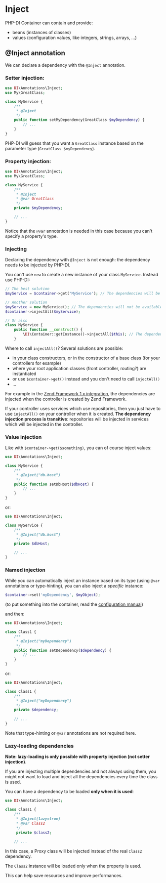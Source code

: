 # Inject


PHP-DI Container can contain and provide:

- beans (instances of classes)
- values (configuration values, like integers, strings, arrays, ...)


## @Inject annotation

We can declare a dependency with the `@Inject` annotation.

### Setter injection:

```php
use DI\Annotations\Inject;
use My\GreatClass;

class MyService {
    /**
     * @Inject
     */
    public function setMyDependency(GreatClass $myDependency) {
    	// ...
    }
}
```

PHP-DI will guess that you want a `GreatClass` instance based on the parameter type (`GreatClass $myDependency`).

### Property injection:

```php
use DI\Annotations\Inject;
use My\GreatClass;

class MyService {
    /**
     * @Inject
     * @var GreatClass
     */
    private $myDependency;

    // ...
}
```

Notice that the `@var` annotation is needed in this case because you can't specify a property's type.

### Injecting

Declaring the dependency with `@Inject` is not enough: the dependency needs to be injected by PHP-DI.

You can't use `new` to create a new instance of your class `MyService`. Instead use PHP-DI:

```php
// The best solution
$myService = $container->get('MyService'); // The dependencies will be injected before the constructor is called

// Another solution
$myService = new MyService(); // The dependencies will not be available in the constructor
$container->injectAll($myService);

// Or also
class MyService {
    public function __construct() {
        \DI\Container::getInstance()->injectAll($this); // The dependencies are available after this line
    }
```

Where to call `injectAll()`? Several solutions are possible:

- in your class constructors, or in the constructor of a base class (for your controllers for example)
- where your root application classes (front controller, routing?) are instantiated
- or use `$container->get()` instead and you don't need to call `injectAll()`
- ...

For example in the [Zend Framework 1.x integration](getting-started), the dependencies are injected
when the controller is created by Zend Framework.

If your controller uses services which use repositories, then you just have to use `injectAll()`
on your controller when it is created. **The dependency injection process is transitive**: repositories will be injected in services which
will be injected in the controller.


### Value injection

Like with `$container->get($something)`, you can of course inject values:

```php
use DI\Annotations\Inject;

class MyService {
    /**
     * @Inject("db.host")
     */
    public function setDbHost($dbHost) {
    	// ...
    }
}
```

or:

```php
use DI\Annotations\Inject;

class MyService {
    /**
     * @Inject("db.host")
     */
    private $dbHost;

    // ...
}
```


### Named injection

While you can automatically inject an instance based on its type (using `@var` annotations or type-hinting),
you can also inject a *specific* instance:

```php
$container->set('myDependency', $myObject);
```

(to put something into the container, read the [configuration manual](doc/configure))

and then:

```php
use DI\Annotations\Inject;

class Class1 {
    /**
     * @Inject("myDependency")
     */
    public function setDependency($dependency) {
    	// ...
    }
}
```

or:

```php
use DI\Annotations\Inject;

class Class1 {
	/**
	 * @Inject("myDependency")
	 */
	private $dependency;
	
    // ...
}
```

Note that type-hinting or `@var` annotations are not required here.


### Lazy-loading dependencies

**Note: lazy-loading is only possible with property injection (not setter injection).**

If you are injecting multiple dependencies and not always using them, you might not want to load and
inject all the dependencies every time the class is used.

You can have a dependency to be loaded **only when it is used**:

```php
use DI\Annotations\Inject;

class Class1 {
    /**
     * @Inject(lazy=true)
     * @var Class2
     */
     private $class2;
	
    // ...
```

In this case, a Proxy class will be injected instead of the real `Class2` dependency.

The `Class2` instance will be loaded only when the property is used.

This can help save resources and improve performances.
